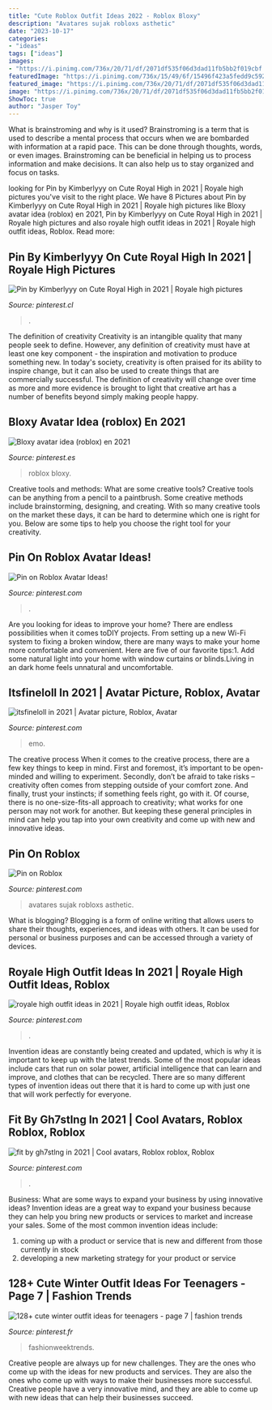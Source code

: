 ```yaml
---
title: "Cute Roblox Outfit Ideas 2022 - Roblox Bloxy"
description: "Avatares sujak robloxs asthetic"
date: "2023-10-17"
categories:
- "ideas"
tags: ["ideas"]
images:
- "https://i.pinimg.com/736x/20/71/df/2071df535f06d3dad11fb5bb2f019cbf.jpg"
featuredImage: "https://i.pinimg.com/736x/15/49/6f/15496f423a5fedd9c592b47ecce1e470.jpg"
featured_image: "https://i.pinimg.com/736x/20/71/df/2071df535f06d3dad11fb5bb2f019cbf.jpg"
image: "https://i.pinimg.com/736x/20/71/df/2071df535f06d3dad11fb5bb2f019cbf.jpg"
ShowToc: true
author: "Jasper Toy"
---
```



What is brainstroming and why is it used?
Brainstroming is a term that is used to describe a mental process that occurs when we are bombarded with information at a rapid pace. This can be done through thoughts, words, or even images. Brainstroming can be beneficial in helping us to process information and make decisions. It can also help us to stay organized and focus on tasks.

	

		
looking for Pin by Kimberlyyy on Cute Royal High in 2021 | Royale high pictures you've visit to the right place. We have 8 Pictures about Pin by Kimberlyyy on Cute Royal High in 2021 | Royale high pictures like Bloxy avatar idea (roblox) en 2021, Pin by Kimberlyyy on Cute Royal High in 2021 | Royale high pictures and also royale high outfit ideas in 2021 | Royale high outfit ideas, Roblox. Read more:
		
    
## Pin By Kimberlyyy On Cute Royal High In 2021 | Royale High Pictures

<img loading=lazy src="https://i.pinimg.com/736x/a3/d3/a6/a3d3a67b5797265368b61a31292f1740.jpg" onerror="this.onerror=null;this.src='https://tse2.mm.bing.net/th?id=OIP.glW7wM1W7LpQgh5A1kar4AHaHa&amp;pid=15.1';" alt="Pin by Kimberlyyy on Cute Royal High in 2021 | Royale high pictures">

_Source: pinterest.cl_

>. 

	

The definition of creativity
Creativity is an intangible quality that many people seek to define. However, any definition of creativity must have at least one key component - the inspiration and motivation to produce something new. In today's society, creativity is often praised for its ability to inspire change, but it can also be used to create things that are commercially successful. The definition of creativity will change over time as more and more evidence is brought to light that creative art has a number of benefits beyond simply making people happy.

    
## Bloxy Avatar Idea (roblox) En 2021

<img loading=lazy src="https://i.pinimg.com/736x/7c/1f/84/7c1f841f942c7ea34e3ac20fd1075ec5.jpg" onerror="this.onerror=null;this.src='https://tse2.mm.bing.net/th?id=OIP.XczW-U6BUk2juPbdgehkSgHaNA&amp;pid=15.1';" alt="Bloxy avatar idea (roblox) en 2021">

_Source: pinterest.es_

>roblox bloxy. 

	

Creative tools and methods: What are some creative tools?
Creative tools can be anything from a pencil to a paintbrush. Some creative methods include brainstorming, designing, and creating. With so many creative tools on the market these days, it can be hard to determine which one is right for you. Below are some tips to help you choose the right tool for your creativity.

    
## Pin On Roblox Avatar Ideas!

<img loading=lazy src="https://i.pinimg.com/736x/3f/88/e9/3f88e9853fac7550cce8b2c540286ac1.jpg" onerror="this.onerror=null;this.src='https://tse2.mm.bing.net/th?id=OIP._Jdys--uMMV6ubPwuv3nJwAAAA&amp;pid=15.1';" alt="Pin on Roblox Avatar Ideas!">

_Source: pinterest.com_

>. 

	

Are you looking for ideas to improve your home? There are endless possibilities when it comes toDIY projects. From setting up a new Wi-Fi system to fixing a broken window, there are many ways to make your home more comfortable and convenient. Here are five of our favorite tips:1. Add some natural light into your home with window curtains or blinds.Living in an dark home feels unnatural and uncomfortable.

    
## Itsfineloll In 2021 | Avatar Picture, Roblox, Avatar

<img loading=lazy src="https://i.pinimg.com/736x/15/49/6f/15496f423a5fedd9c592b47ecce1e470.jpg" onerror="this.onerror=null;this.src='https://tse1.mm.bing.net/th?id=OIP.EbDOIUOlaIt-z03pZ4oC6QAAAA&amp;pid=15.1';" alt="itsfineloll in 2021 | Avatar picture, Roblox, Avatar">

_Source: pinterest.com_

>emo. 

	

The creative process
When it comes to the creative process, there are a few key things to keep in mind. First and foremost, it’s important to be open-minded and willing to experiment. Secondly, don’t be afraid to take risks – creativity often comes from stepping outside of your comfort zone. And finally, trust your instincts; if something feels right, go with it.
Of course, there is no one-size-fits-all approach to creativity; what works for one person may not work for another. But keeping these general principles in mind can help you tap into your own creativity and come up with new and innovative ideas.

    
## Pin On Roblox

<img loading=lazy src="https://i.pinimg.com/736x/b0/70/7b/b0707bf7278dee28f327124e5f7b0b8e.jpg" onerror="this.onerror=null;this.src='https://tse4.mm.bing.net/th?id=OIP.CWmMeleIAAp40n092nFhwgHaJ4&amp;pid=15.1';" alt="Pin on Roblox">

_Source: pinterest.com_

>avatares sujak robloxs asthetic. 

	

What is blogging?
Blogging is a form of online writing that allows users to share their thoughts, experiences, and ideas with others. It can be used for personal or business purposes and can be accessed through a variety of devices.

    
## Royale High Outfit Ideas In 2021 | Royale High Outfit Ideas, Roblox

<img loading=lazy src="https://i.pinimg.com/736x/e6/a1/2e/e6a12e70d39f08fd176cccb54ce6ade7.jpg" onerror="this.onerror=null;this.src='https://tse4.mm.bing.net/th?id=OIP.YOfPP2u0n57JclUIKII5NwHaId&amp;pid=15.1';" alt="royale high outfit ideas in 2021 | Royale high outfit ideas, Roblox">

_Source: pinterest.com_

>. 

	

Invention ideas are constantly being created and updated, which is why it is important to keep up with the latest trends. Some of the most popular ideas include cars that run on solar power, artificial intelligence that can learn and improve, and clothes that can be recycled. There are so many different types of invention ideas out there that it is hard to come up with just one that will work perfectly for everyone.

    
## Fit By Gh7stlng In 2021 | Cool Avatars, Roblox Roblox, Roblox

<img loading=lazy src="https://i.pinimg.com/736x/f3/17/dc/f317dc8a99866e49895dece49f7fe119.jpg" onerror="this.onerror=null;this.src='https://tse2.mm.bing.net/th?id=OIP.cdCw-dYPvJq0sIKR0sV1BQHaPg&amp;pid=15.1';" alt="fit by gh7stlng in 2021 | Cool avatars, Roblox roblox, Roblox">

_Source: pinterest.com_

>. 

	

Business: What are some ways to expand your business by using innovative ideas?
Invention ideas are a great way to expand your business because they can help you bring new products or services to market and increase your sales. Some of the most common invention ideas include:
1. coming up with a product or service that is new and different from those currently in stock
2. developing a new marketing strategy for your product or service

    
## 128+ Cute Winter Outfit Ideas For Teenagers - Page 7 | Fashion Trends

<img loading=lazy src="https://i.pinimg.com/736x/20/71/df/2071df535f06d3dad11fb5bb2f019cbf.jpg" onerror="this.onerror=null;this.src='https://tse4.mm.bing.net/th?id=OIP.w1yOs7Ww8LqwblWelhMQ4QHaKw&amp;pid=15.1';" alt="128+ cute winter outfit ideas for teenagers - page 7 | fashion trends">

_Source: pinterest.fr_

>fashionweektrends. 

	

Creative people are always up for new challenges. They are the ones who come up with the ideas for new products and services. They are also the ones who come up with ways to make their businesses more successful. Creative people have a very innovative mind, and they are able to come up with new ideas that can help their businesses succeed.

